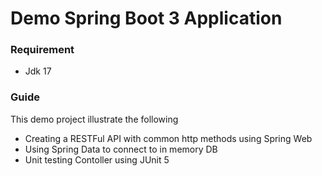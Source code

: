 # Demo Spring Boot 3 Application

### Requirement
* Jdk 17

### Guide
This demo project illustrate the following
* Creating a RESTFul API with common http methods using Spring Web  
* Using Spring Data to connect to in memory DB
* Unit testing Contoller using JUnit 5

